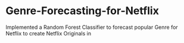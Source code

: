 # Genre-Forecasting-for-Netflix
Implemented a Random Forest Classifier to forecast popular Genre for Netflix to create Netflix Originals in
